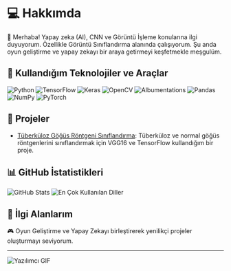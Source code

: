 # 💻 Hakkımda

👋 Merhaba! Yapay zeka (AI), CNN ve Görüntü İşleme konularına ilgi duyuyorum. Özellikle Görüntü Sınıflandırma alanında çalışıyorum. Şu anda oyun geliştirme ve yapay zekayı bir araya getirmeyi keşfetmekle meşgulüm.

## 🔧 Kullandığım Teknolojiler ve Araçlar

![Python](https://img.shields.io/badge/Python-3776AB?style=for-the-badge&logo=python&logoColor=white)
![TensorFlow](https://img.shields.io/badge/TensorFlow-FF6F00?style=for-the-badge&logo=tensorflow&logoColor=white)
![Keras](https://img.shields.io/badge/Keras-D00000?style=for-the-badge&logo=keras&logoColor=white)
![OpenCV](https://img.shields.io/badge/OpenCV-5C3EE8?style=for-the-badge&logo=opencv&logoColor=white)
![Albumentations](https://img.shields.io/badge/Albumentations-00599C?style=for-the-badge&logo=opencv&logoColor=white)
![Pandas](https://img.shields.io/badge/Pandas-150458?style=for-the-badge&logo=pandas&logoColor=white)
![NumPy](https://img.shields.io/badge/NumPy-013243?style=for-the-badge&logo=numpy&logoColor=white)
![PyTorch](https://img.shields.io/badge/PyTorch-EE4C2C?style=for-the-badge&logo=pytorch&logoColor=white)

## 📌 Projeler

- [Tüberküloz Göğüs Röntgeni Sınıflandırma](https://github.com/tensorflowbY/t-n_chest_classification): Tüberküloz ve normal göğüs röntgenlerini sınıflandırmak için VGG16 ve TensorFlow kullandığım bir proje.

## 📊 GitHub İstatistikleri

![GitHub Stats](https://github-readme-stats.vercel.app/api?username=tensorflowbY&show_icons=true&theme=radical)
![En Çok Kullanılan Diller](https://github-readme-stats.vercel.app/api/top-langs/?username=tensorflowbY&layout=compact&theme=radical)

## 🎯 İlgi Alanlarım

🎮 Oyun Geliştirme ve Yapay Zekayı birleştirerek yenilikçi projeler oluşturmayı seviyorum.

---

![Yazılımcı GIF](https://media.giphy.com/media/L1R1tvI9svkIWwpVYr/giphy.gif)

